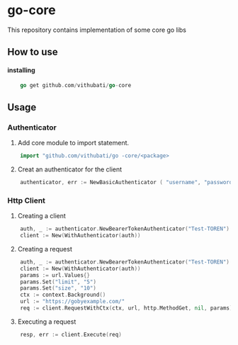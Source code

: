 # go-core

This repository contains implementation of some core go libs

## How to use

#### installing

```go
    go get github.com/vithubati/go-core
```

## Usage

### Authenticator

1. Add core module to import statement.

```go
    import "github.com/vithubati/go -core/<package>
```

2. Creat an authenticator for the client

```go
    authenticator, err := NewBasicAuthenticator ( "username", "password")
```

### Http Client
1.  Creating a client
```go
    auth, _ := authenticator.NewBearerTokenAuthenticator("Test-TOREN")
    client := New(WithAuthenticator(auth))
```

2.  Creating a request
```go
    auth, _ := authenticator.NewBearerTokenAuthenticator("Test-TOREN")
    client := New(WithAuthenticator(auth))
    params := url.Values{}
    params.Set("limit", "5")
    params.Set("size", "10")
    ctx := context.Background()
    url := "https://gobyexample.com/"
    req := client.RequestWithCtx(ctx, url, http.MethodGet, nil, params)
```

3. Executing a request
```go
    resp, err := client.Execute(req)
```